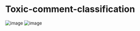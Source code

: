 # Toxic-comment-classification
![image](https://github.com/Shobika-27/Toxic-comment-classification/assets/92157287/f2b2e6ec-4a6b-4e88-8314-0c8d2682abf8)
![image](https://github.com/Shobika-27/Toxic-comment-classification/assets/92157287/a64cce30-d8b8-4d64-a23d-2702290e4e2d)
